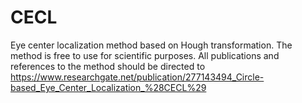 # CECL
Eye center localization method based on Hough transformation.  The method is free to use for scientific purposes.  All publications and references to the method should be directed to https://www.researchgate.net/publication/277143494_Circle-based_Eye_Center_Localization_%28CECL%29
